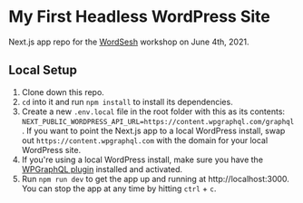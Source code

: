 # My First Headless WordPress Site

Next.js app repo for the [WordSesh](https://wordsesh.com/) workshop on June 4th, 2021.

## Local Setup

1. Clone down this repo.
1. `cd` into it and run `npm install` to install its dependencies.
1. Create a new `.env.local` file in the root folder with this as its contents: `NEXT_PUBLIC_WORDPRESS_API_URL=https://content.wpgraphql.com/graphql`. If you want to point the Next.js app to a local WordPress install, swap out `https://content.wpgraphql.com` with the domain for your local WordPress site.
1. If you're using a local WordPress install, make sure you have the [WPGraphQL plugin](https://wordpress.org/plugins/wp-graphql/) installed and activated.
1. Run `npm run dev` to get the app up and running at http://localhost:3000. You can stop the app at any time by hitting `ctrl` + `c`.
